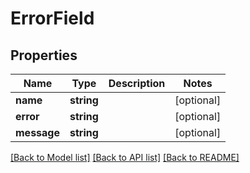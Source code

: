 # ErrorField

## Properties
Name | Type | Description | Notes
------------ | ------------- | ------------- | -------------
**name** | **string** |  | [optional] 
**error** | **string** |  | [optional] 
**message** | **string** |  | [optional] 

[[Back to Model list]](../../README.md#documentation-for-models) [[Back to API list]](../../README.md#documentation-for-api-endpoints) [[Back to README]](../../README.md)

